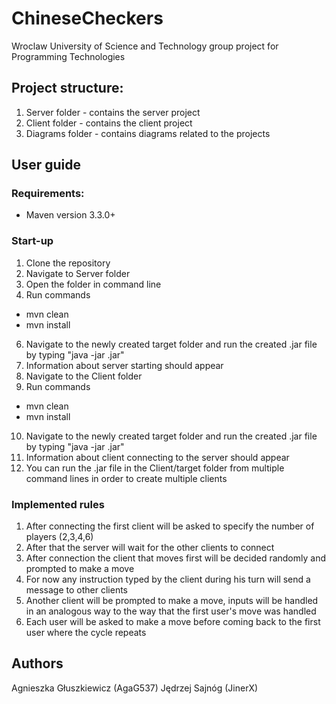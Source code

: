 # ChineseCheckers
Wroclaw University of Science and Technology group project for Programming Technologies

## Project structure:
1. Server folder - contains the server project
2. Client folder - contains the client project
3. Diagrams folder - contains diagrams related to the projects

## User guide
### Requirements:
- Maven version 3.3.0+

### Start-up
1. Clone the repository
2. Navigate to Server folder
3. Open the folder in command line
4. Run commands
  - mvn clean
  - mvn install
6. Navigate to the newly created target folder and run the created .jar file by typing "java -jar <file-name>.jar"
7. Information about server starting should appear
8. Navigate to the Client folder
9. Run commands
  - mvn clean
  - mvn install
10. Navigate to the newly created target folder and run the created .jar file by typing "java -jar <file-name>.jar"
11. Information about client connecting to the server should appear
12. You can run the .jar file in the Client/target folder from multiple command lines in order to create multiple clients

### Implemented rules
1. After connecting the first client will be asked to specify the number of players (2,3,4,6)
2. After that the server will wait for the other clients to connect
3. After connection the client that moves first will be decided randomly and prompted to make a move
4. For now any instruction typed by the client during his turn will send a message to other clients
5. Another client will be prompted to make a move, inputs will be handled in an analogous way to the way that the first user's move was handled
6. Each user will be asked to make a move before coming back to the first user where the cycle repeats

## Authors
Agnieszka Głuszkiewicz (AgaG537)
Jędrzej Sajnóg (JinerX)
